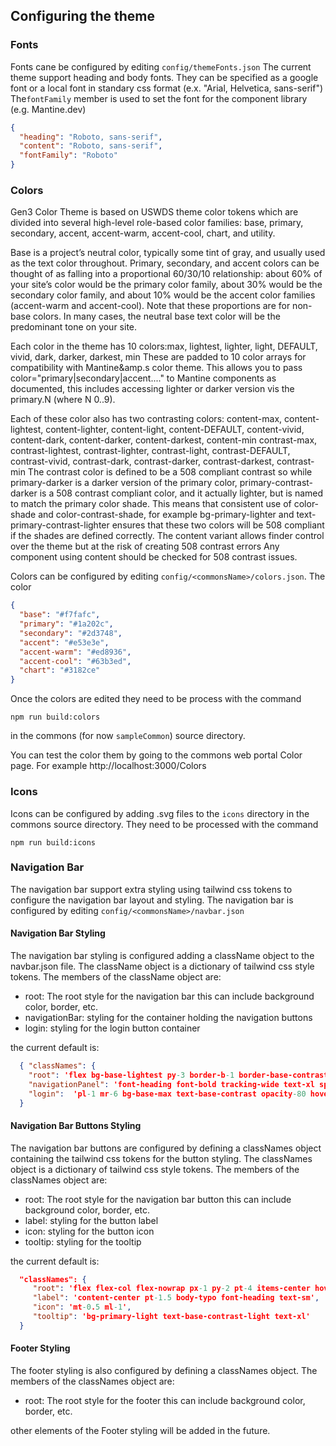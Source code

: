 ## Configuring the theme

### Fonts

Fonts cane be configured by editing ```config/themeFonts.json```
The current theme support heading and body fonts. They can be specified as a google font or a local font in standary css format (e.x. "Arial, Helvetica, sans-serif")
The```fontFamily``` member is used to set the font for the component library (e.g. Mantine.dev)

```json
{
  "heading": "Roboto, sans-serif",
  "content": "Roboto, sans-serif",
  "fontFamily": "Roboto"
}
```

### Colors

Gen3 Color Theme is based on USWDS theme color tokens which are divided into several high-level role-based color families: base, primary, secondary, accent, accent-warm, accent-cool, chart, and utility.

Base is a project’s neutral color, typically some tint of gray, and usually used as the text color throughout.
Primary, secondary, and accent colors can be thought of as falling into a proportional 60/30/10 relationship: about 60% of your site’s color would be the primary color family, about 30% would be the secondary color family, and about 10% would be the accent color families (accent-warm and accent-cool). Note that these proportions are for non-base colors. In many cases, the neutral base text color will be the predominant tone on your site.

Each color in the theme has 10 colors:max, lightest, lighter, light, DEFAULT, vivid, dark, darker, darkest, min These are padded to 10 color arrays for compatibility with Mantine&amp.s color theme. This allows you to pass color="primary|secondary|accent...." to Mantine components as documented, this includes accessing lighter or darker version vis the primary.N (where N 0..9).

Each of these color also has two contrasting colors:
content-max, content-lightest, content-lighter, content-light, content-DEFAULT, content-vivid, content-dark, content-darker, content-darkest, content-min
contrast-max, contrast-lightest, contrast-lighter, contrast-light, contrast-DEFAULT, contrast-vivid, contrast-dark, contrast-darker, contrast-darkest, contrast-min
The contrast color is defined to be a 508 compliant contrast so while primary-darker is a darker version of the primary color, primary-contrast-darker is a 508 contrast compliant color, and it actually lighter, but is named to match the primary color shade. This means that consistent use of color-shade and color-contrast-shade, for example bg-primary-lighter and text-primary-contrast-lighter ensures that these two colors will be 508 compliant if the shades are defined correctly. The content variant allows finder control over the theme but at the risk of creating 508 contrast errors Any component using content should be checked for 508 contrast issues.


Colors can be configured by editing ```config/<commonsName>/colors.json```. The color

```json
{
  "base": "#f7fafc",
  "primary": "#1a202c",
  "secondary": "#2d3748",
  "accent": "#e53e3e",
  "accent-warm": "#ed8936",
  "accent-cool": "#63b3ed",
  "chart": "#3182ce"
}
```

Once the colors are edited they need to be process with the command
```
npm run build:colors
```
in the commons (for now ```sampleCommon```) source directory.

You can test the color them by going to the commons web portal Color page.
For example http://localhost:3000/Colors


### Icons

Icons can be configured by adding .svg files to the ```icons``` directory in the commons source directory.
They need to be processed with the command
```
npm run build:icons
```

### Navigation Bar

The navigation bar support extra styling using tailwind css tokens to
configure the navigation bar layout and styling. The navigation bar
is configured by editing ```config/<commonsName>/navbar.json```

#### Navigation Bar Styling

The navigation bar styling is configured adding a className object to the
navbar.json file. The className object is a dictionary of tailwind css
style tokens. The members of the className object are:

* root: The root style for the navigation bar this can include background color, border, etc.
* navigationBar: styling for the container holding the navigation buttons
* login: styling for the login button container


the current default is:

```json
  { "classNames": {
    "root": 'flex bg-base-lightest py-3 border-b-1 border-base-contrast',
    "navigationPanel": 'font-heading font-bold tracking-wide text-xl space-x-4',
    "login":  'pl-1 mr-6 bg-base-max text-base-contrast opacity-80 hover:opacity-100',
  }
```
#### Navigation Bar Buttons Styling

The navigation bar buttons are configured by defining a classNames object
containing the tailwind css tokens for the button styling. The classNames
object is a dictionary of tailwind css style tokens. The members of the
classNames object are:

* root: The root style for the navigation bar button this can include background color, border, etc.
* label: styling for the button label
* icon: styling for the button icon
* tooltip: styling for the tooltip

the current default is:

```json
  "classNames": {
     "root": 'flex flex-col flex-nowrap px-1 py-2 pt-4 items-center hover:text-accent opacity-80 hover:opacity-100',
     "label": 'content-center pt-1.5 body-typo font-heading text-sm',
     "icon": 'mt-0.5 ml-1',
     "tooltip": 'bg-primary-light text-base-contrast-light text-xl'
  }
```

#### Footer Styling

The footer styling is also configured by defining a classNames object. The members of the classNames object are:

* root: The root style for the footer this can include background color, border, etc.

other elements of the Footer styling will be added in the future.
